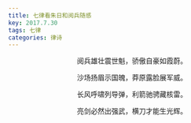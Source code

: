 ```yaml
---
title: 七律看朱日和阅兵随感
key: 2017.7.30
tags: 七律
categories: 律诗
---
```


<p align="center">阅兵雄壮震世魁，骄傲自豪如霞蔚。
</p>
<p align="center">沙场扬眉示国魄，莽原露脸展军威。
</p>
<p align="center">长风呼啸列导弹，利箭驰骋藏核雷。
</p>
<p align="center">亮剑必然出强武，横刀才能生光辉。
</p>
